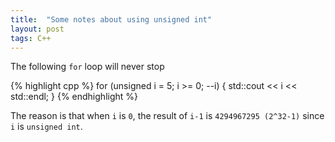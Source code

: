 ```yaml
---
title:  "Some notes about using unsigned int"
layout: post
tags: C++
---
```


The following `for` loop will never stop

{% highlight cpp %}
for (unsigned i = 5; i >= 0; --i) {
    std::cout << i << std::endl;
}
{% endhighlight %}

The reason is that when `i` is `0`, the result of `i-1` is `4294967295 (2^32-1)` since `i` is `unsigned int`.